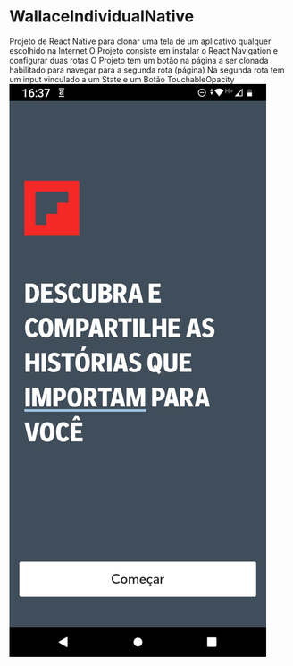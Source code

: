 # WallaceIndividualNative

Projeto de React Native para clonar uma tela de um aplicativo qualquer escolhido na Internet
O Projeto consiste em instalar o React Navigation e configurar duas rotas
O Projeto tem um botão na página a ser clonada habilitado para navegar para a segunda rota (página)
Na segunda rota tem um input vinculado a um State e um Botão TouchableOpacity
<img src="https://github.com/WallaceHenriques/WallaceIndividualNative/blob/main/Print%20da%20Tela%20Clonada.jpeg">


